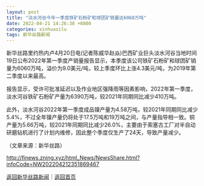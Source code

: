```yaml
---
layout: post
title: "淡水河谷今年一季度铁矿石粉矿和球团矿销量达6060万吨"
date: 2022-04-21 14:26:38 +0800
categories: xinhuasilu
tags: 新华丝路新闻
---
```

<p>新华丝路里约热内卢4月20日电(记者陈威华赵焱)巴西矿业巨头淡水河谷当地时间19日公布2022年第一季度产销量报告显示，本季度该公司铁矿石粉矿和球团矿销量为6060万吨，溢价为9.0美元/吨，较上季度环比上涨4.3美元/吨，为2019年第二季度以来最高。</p>
 <p>报告显示，受许可批准延迟以及作业地区强降雨等因素影响，2022年第一季度，淡水河谷铁矿石粉矿产量为6390万吨，较2021年同期同比减少410万吨。</p>
 <p>此外，淡水河谷2022年第一季度成品镍产量为4.58万吨，较2021年同期同比减少5.4%，不过全年镍产量仍将处于17.5万吨和19万吨之间，与产量指导相一致。铜产量为5.66万吨，较2021年同期同比减少26.0%，主要由于索塞古工厂对半自动研磨钻机进行了计划内维修，因此整个季度仅生产了24天，导致产量减少。</p><p class="em_media">（文章来源：新华丝路）</p>

<http://finews.zning.xyz/html_News/NewsShare.html?infoCode=NW202204212351869467>

[返回新华丝路新闻](//finews.withounder.com/category/xinhuasilu.html)｜[返回首页](//finews.withounder.com/)